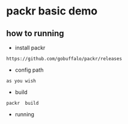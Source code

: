# packr basic demo

## how to running

* install packr

```code
https://github.com/gobuffalo/packr/releases
```

* config path

```code
as you wish
```

* build

```code
packr  build
```

* running

```code

```